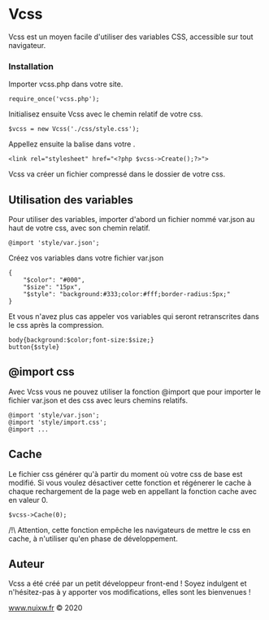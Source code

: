 # Vcss

Vcss est un moyen facile d'utiliser des variables CSS, accessible sur tout navigateur.

### Installation

Importer vcss.php dans votre site.

```
require_once('vcss.php');
```

Initialisez ensuite Vcss avec le chemin relatif de votre css.

```
$vcss = new Vcss('./css/style.css');
```

Appellez ensuite la balise <link> dans votre <head>.

```
<link rel="stylesheet" href="<?php $vcss->Create();?>">
```

Vcss va créer un fichier compressé dans le dossier de votre css.


## Utilisation des variables

Pour utiliser des variables, importer d'abord un fichier nommé var.json au haut de votre css, avec son chemin relatif.

```
@import 'style/var.json';
```

Créez vos variables dans votre fichier var.json

```
{
    "$color": "#000",
    "$size": "15px",
    "$style": "background:#333;color:#fff;border-radius:5px;"
}
```

Et vous n'avez plus cas appeler vos variables qui seront retranscrites dans le css après la compression.

```
body{background:$color;font-size:$size;}
button{$style}
```

## @import css

Avec Vcss vous ne pouvez utiliser la fonction @import que pour importer le fichier var.json et des css avec leurs chemins relatifs.

```
@import 'style/var.json';
@import 'style/import.css';
@import ...
```

## Cache

Le fichier css générer qu'à partir du moment où votre css de base est modifié. Si vous voulez désactiver cette fonction et régénerer le cache à chaque rechargement de la page web en appellant la fonction cache avec en valeur 0.

```
$vcss->Cache(0);
```

/!\ Attention, cette fonction empêche les navigateurs de mettre le css en cache, à n'utiliser qu'en phase de développement.


## Auteur

Vcss a été créé par un petit développeur front-end ! Soyez indulgent et n'hésitez-pas à y apporter vos modifications, elles sont les bienvenues !

www.nuixw.fr
© 2020
